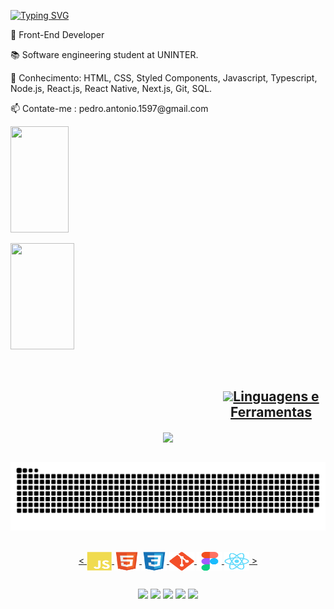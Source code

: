 [![Typing SVG](https://readme-typing-svg.herokuapp.com?color=FFF&lines=Opaa%2C+eae+Pedro+Antonny+aqui!+👋)](https://git.io/typing-svg)

<div>
 <p text-align="left">🔭 Front-End Developer</p>
 <p>📚 Software engineering student at UNINTER.</p>
 <p>🌱 Conhecimento: HTML, CSS, Styled Components, Javascript, Typescript, Node.js, React.js, React Native, Next.js, Git, SQL.</p>
 <p>📫 Contate-me : pedro.antonio.1597@gmail.com</p>
</div>

 <a href="https://github.com/PedroAntonny">
 
 <div width="100%">
   <img width="43%" height="170em" src="https://github-readme-stats.vercel.app/api?username=PhAlves23&show_icons=true&theme=tokyonight&title_color=ffd43d&text_color=ffffff&bg_color=171717&icon_color=FFD43D&hide_border=true&include_all_commits=true&count_private=true">

<img width="45%" height="170em" src="https://github-readme-stats.vercel.app/api/top-langs/?username=PhAlves23&layout=compact&langs_count=7&&theme=tokyonight&title_color=ffd43d&text_color=ffffff&bg_color=171717&icon_color=ffd43d&hide_border=true"><br/>

</div>
 
<div align='center' style="display: inline_block align: center">
 <br/>
 <h2 style="margin-left: 330px"><img width="36" src="https://media1.giphy.com/media/IauL6LvGNlT3ffhcqq/giphy.gif">Linguagens e Ferramentas</h2>
<div style="display: inline_block" align="center">
<img align="center" src="https://skillicons.dev/icons?i=linux,powershell,git,vscode,javascript,typescript,css,html,react,nextjs,nodejs,styledcomponents,vercel,bash,github,redux,vite,ai,ps,pr,mysql,figma,xd,maven" />
  
<br/>
<br/>

![Snake animation](https://github.com/brunorafaeI/brunorafaeI/blob/output/github-contribution-grid-snake.svg)

 <br>
<
  <img align="center" alt="Ph-Js" height="30" width="40" src="https://raw.githubusercontent.com/devicons/devicon/master/icons/javascript/javascript-plain.svg">
  <img align="center" alt="Ph-HTML" height="30" width="40" src="https://raw.githubusercontent.com/devicons/devicon/master/icons/html5/html5-original.svg">
  <img align="center" alt="Ph-CSS" height="30" width="40" src="https://raw.githubusercontent.com/devicons/devicon/master/icons/css3/css3-original.svg">
  <img align="center" alt="Ph-Git" height="30" width="40" src="https://raw.githubusercontent.com/devicons/devicon/master/icons/git/git-original.svg">
  <img align="center" alt="Ph-Figma" height="30" width="40" src="https://raw.githubusercontent.com/devicons/devicon/master/icons/figma/figma-original.svg">
  <img align="center" alt="Ph-React" height="30" width="40" src="https://raw.githubusercontent.com/devicons/devicon/master/icons/react/react-original.svg"> >
  <img align="right" alt="" src="">
</div>
 
  ##
 
<div align="center">
 
  <a href="https://www.youtube.com/channel/UCUa_Um_p-EC4JHXWFunEjjA" target="_blank"><img src="https://img.shields.io/badge/YouTube-FF0000?style=for-the-badge&logo=youtube&logoColor=white" target="_blank"></a>
  <a href="https://www.instagram.com/peh.antonny/" target="_blank"><img src="https://img.shields.io/badge/-Instagram-%23E4405F?style=for-the-badge&logo=instagram&logoColor=white" target="_blank"></a>
 	<a href="https://www.twitch.tv/sagatyofdarkxd" target="_blank"><img src="https://img.shields.io/badge/Twitch-9146FF?style=for-the-badge&logo=twitch&logoColor=white" target="_blank"></a>
  <a href = "mailto:pedro.antonio.1597@gmail.com"><img src="https://img.shields.io/badge/Gmail-D14836?style=for-the-badge&logo=gmail&logoColor=white" target="_blank"></a>
  <a href="https://www.linkedin.com/in/pedro-antonio-5853832b0/" target="_blank"><img src="https://img.shields.io/badge/-LinkedIn-%230077B5?style=for-the-badge&logo=linkedin&logoColor=white" target="_blank"></a> 
 
</div>
